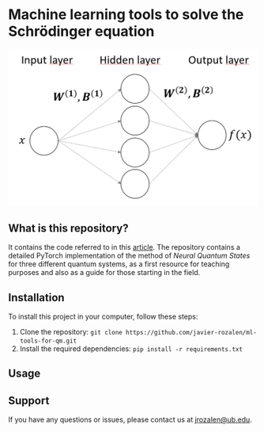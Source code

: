 # Machine learning tools to solve the Schrödinger equation
![plot](simple_ANN.png)

## What is this repository?
It contains the code referred to in this [article](https://arxiv.org/abs/2205.12795). The repository contains a detailed PyTorch implementation of the method of *Neural Quantum States* for three different quantum systems, as a first resource for teaching purposes and also as a guide for those starting in the field. 

## Installation
To install this project in your computer, follow these steps:

1. Clone the repository: `git clone https://github.com/javier-rozalen/ml-tools-for-qm.git`
2. Install the required dependencies: `pip install -r requirements.txt`

## Usage


## Support
If you have any questions or issues, please contact us at jrozalen@ub.edu.
